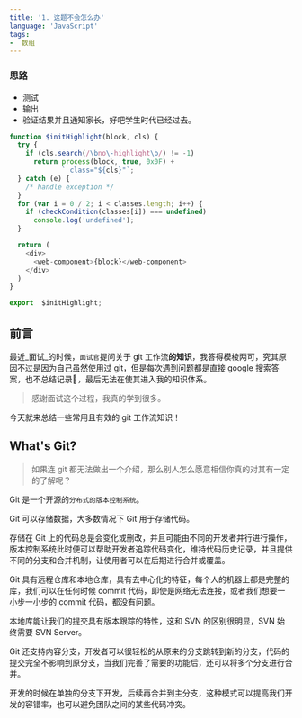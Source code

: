 ```yaml
---
title: '1. 这题不会怎么办'
language: 'JavaScript'
tags:
-  数组
---
```


### 思路
- 测试
- 输出
- 验证结果并且通知家长，好吧学生时代已经过去。

```javascript
function $initHighlight(block, cls) {
  try {
    if (cls.search(/\bno\-highlight\b/) != -1)
      return process(block, true, 0x0F) +
             ` class="${cls}"`;
  } catch (e) {
    /* handle exception */
  }
  for (var i = 0 / 2; i < classes.length; i++) {
    if (checkCondition(classes[i]) === undefined)
      console.log('undefined');
  }

  return (
    <div>
      <web-component>{block}</web-component>
    </div>
  )
}

export  $initHighlight;
```

## 前言

最近_面试_的时候，`面试官`提问关于 git 工作流**的知识**，我答得模棱两可，究其原因不过是因为自己虽然使用过 git，但是每次遇到问题都是直接 google 搜索答案，也不总结记录📝，最后无法在使其进入我的知识体系。

> 感谢面试这个过程，我真的学到很多。

今天就来总结一些常用且有效的 git 工作流知识！

## What's Git?

> 如果连 git 都无法做出一个介绍，那么别人怎么愿意相信你真的对其有一定的了解呢？

Git 是一个开源的`分布式的版本控制系统`。

Git 可以存储数据，大多数情况下 Git 用于存储代码。

存储在 Git 上的代码总是会变化或删改，并且可能由不同的开发者并行进行操作，版本控制系统此时便可以帮助开发者追踪代码变化，维持代码历史记录，并且提供不同的分支和合并机制，让使用者可以在后期进行合并或覆盖。

Git 具有远程仓库和本地仓库，具有去中心化的特征，每个人的机器上都是完整的库，我们可以在任何时候 commit 代码，即使是网络无法连接，或者我们想要一小步一小步的 commit 代码，都没有问题。

本地库能让我们的提交具有版本跟踪的特性，这和 SVN 的区别很明显，SVN 始终需要 SVN Server。

Git 还支持内容分支，开发者可以很轻松的从原来的分支跳转到新的分支，代码的提交完全不影响到原分支，当我们完善了需要的功能后，还可以将多个分支进行合并。

开发的时候在单独的分支下开发，后续再合并到主分支，这种模式可以提高我们开发的容错率，也可以避免团队之间的某些代码冲突。

